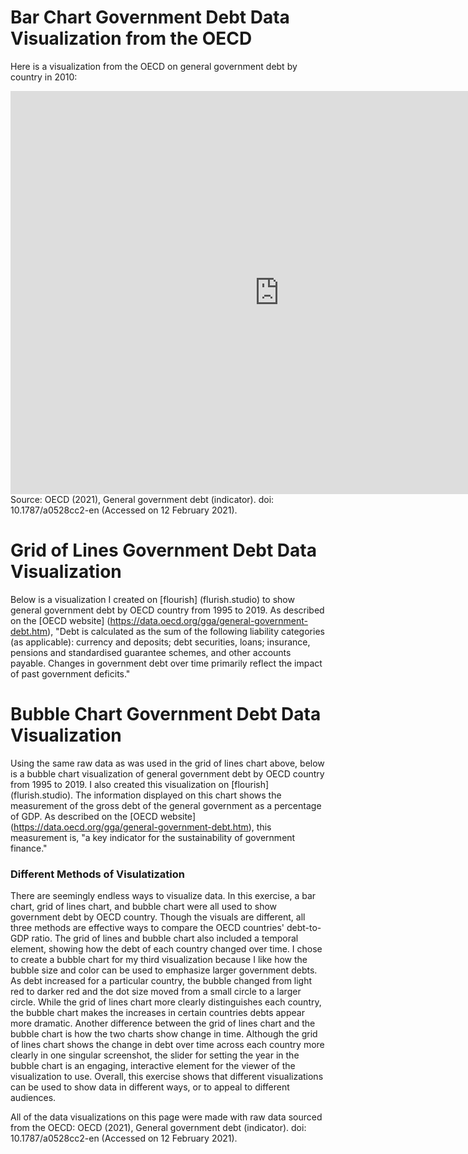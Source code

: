 # Bar Chart Government Debt Data Visualization from the OECD
Here is a visualization from the OECD on general government debt by country in 2010:
<iframe src="https://data.oecd.org/chart/6gJD" width="860" height="645" style="border: 0" mozallowfullscreen="true" webkitallowfullscreen="true" allowfullscreen="true"><a href="https://data.oecd.org/chart/6gJD" target="_blank">OECD Chart: General government debt, Total, % of GDP, Annual, 2010</a></iframe>
Source: OECD (2021), General government debt (indicator). doi: 10.1787/a0528cc2-en (Accessed on 12 February 2021).

# Grid of Lines Government Debt Data Visualization
Below is a visualization I created on [flourish] (flurish.studio) to show general government debt by OECD country from 1995 to 2019. As described on the [OECD website] (https://data.oecd.org/gga/general-government-debt.htm), "Debt is calculated as the sum of the following liability categories (as applicable): currency and deposits; debt securities, loans; insurance, pensions and standardised guarantee schemes, and other accounts payable. Changes in government debt over time primarily reflect the impact of past government deficits."
<div class="flourish-embed flourish-chart" data-src="visualisation/5283871"><script src="https://public.flourish.studio/resources/embed.js"></script></div>

# Bubble Chart Government Debt Data Visualization
Using the same raw data as was used in the grid of lines chart above, below is a bubble chart visualization of general government debt by OECD country from 1995 to 2019. I also created this visualization on [flourish] (flurish.studio). The information displayed on this chart shows the measurement of the gross debt of the general government as a percentage of GDP. As described on the [OECD website] (https://data.oecd.org/gga/general-government-debt.htm), this measurement is, "a key indicator for the sustainability of government finance." 
<div class="flourish-embed flourish-scatter" data-src="visualisation/5284062"><script src="https://public.flourish.studio/resources/embed.js"></script></div>

### Different Methods of Visulatization
There are seemingly endless ways to visualize data. In this exercise, a bar chart, grid of lines chart, and bubble chart were all used to show government debt by OECD country. Though the visuals are different, all three methods are effective ways to compare the OECD countries' debt-to-GDP ratio. The grid of lines and bubble chart also included a temporal element, showing how the debt of each country changed over time. I chose to create a bubble chart for my third visualization because I like how the bubble size and color can be used to emphasize larger government debts. As debt increased for a particular country, the bubble changed from light red to darker red and the dot size moved from a small circle to a larger circle. While the grid of lines chart more clearly distinguishes each country, the bubble chart makes the increases in certain countries debts appear more dramatic. Another difference between the grid of lines chart and the bubble chart is how the two charts show change in time. Although the grid of lines chart shows the change in debt over time across each country more clearly in one singular screenshot, the slider for setting the year in the bubble chart is an engaging, interactive element for the viewer of the visualization to use. Overall, this exercise shows that different visualizations can be used to show data in different ways, or to appeal to different audiences. 

All of the data visualizations on this page were made with raw data sourced from the OECD: OECD (2021), General government debt (indicator). doi: 10.1787/a0528cc2-en (Accessed on 12 February 2021).
